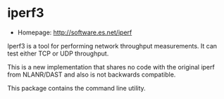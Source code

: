 # iperf3

* Homepage: http://software.es.net/iperf

Iperf3 is a tool for performing network throughput measurements. It can
 test either TCP or UDP throughput.

 This is a new implementation that shares no code with the original
 iperf from NLANR/DAST and also is not backwards compatible.

 This package contains the command line utility.
